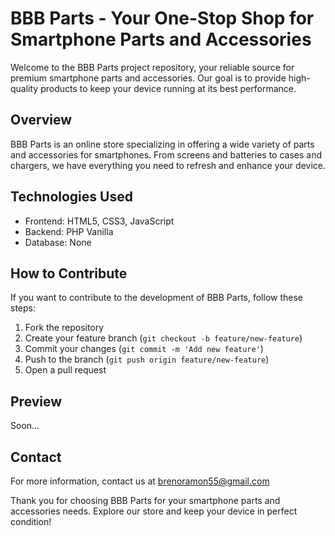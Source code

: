# BBB Parts - Your One-Stop Shop for Smartphone Parts and Accessories

Welcome to the BBB Parts project repository, your reliable source for premium smartphone parts and accessories. Our goal is to provide high-quality products to keep your device running at its best performance.

## Overview

BBB Parts is an online store specializing in offering a wide variety of parts and accessories for smartphones. From screens and batteries to cases and chargers, we have everything you need to refresh and enhance your device.

## Technologies Used

- Frontend: HTML5, CSS3, JavaScript
- Backend: PHP Vanilla
- Database: None

## How to Contribute

If you want to contribute to the development of BBB Parts, follow these steps:

1. Fork the repository
2. Create your feature branch (`git checkout -b feature/new-feature`)
3. Commit your changes (`git commit -m 'Add new feature'`)
4. Push to the branch (`git push origin feature/new-feature`)
5. Open a pull request

## Preview

Soon...

## Contact

For more information, contact us at brenoramon55@gmail.com

Thank you for choosing BBB Parts for your smartphone parts and accessories needs. Explore our store and keep your device in perfect condition!

